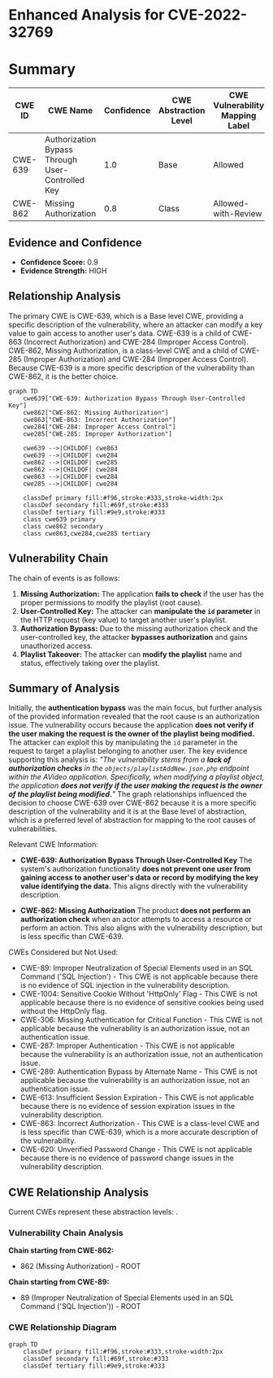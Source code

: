 # Enhanced Analysis for CVE-2022-32769

# Summary
| CWE ID | CWE Name | Confidence | CWE Abstraction Level | CWE Vulnerability Mapping Label | CWE-Vulnerability Mapping Notes |
|---|---|---|---|---|---|
| CWE-639 | Authorization Bypass Through User-Controlled Key | 1.0 | Base | Allowed | Primary CWE |
| CWE-862 | Missing Authorization | 0.8 | Class | Allowed-with-Review | Secondary Candidate |

## Evidence and Confidence

*   **Confidence Score:** 0.9
*   **Evidence Strength:** HIGH

## Relationship Analysis
The primary CWE is CWE-639, which is a Base level CWE, providing a specific description of the vulnerability, where an attacker can modify a key value to gain access to another user's data. CWE-639 is a child of CWE-863 (Incorrect Authorization) and CWE-284 (Improper Access Control). CWE-862, Missing Authorization, is a class-level CWE and a child of CWE-285 (Improper Authorization) and CWE-284 (Improper Access Control). Because CWE-639 is a more specific description of the vulnerability than CWE-862, it is the better choice.

```mermaid
graph TD
    cwe639["CWE-639: Authorization Bypass Through User-Controlled Key"]
    cwe862["CWE-862: Missing Authorization"]
    cwe863["CWE-863: Incorrect Authorization"]
    cwe284["CWE-284: Improper Access Control"]
    cwe285["CWE-285: Improper Authorization"]

    cwe639 -->|CHILDOF| cwe863
    cwe639 -->|CHILDOF| cwe284
    cwe862 -->|CHILDOF| cwe285
    cwe862 -->|CHILDOF| cwe284
    cwe863 -->|CHILDOF| cwe284
    cwe285 -->|CHILDOF| cwe284

    classDef primary fill:#f96,stroke:#333,stroke-width:2px
    classDef secondary fill:#69f,stroke:#333
    classDef tertiary fill:#9e9,stroke:#333
    class cwe639 primary
    class cwe862 secondary
    class cwe863,cwe284,cwe285 tertiary
```

## Vulnerability Chain
The chain of events is as follows:
1.  **Missing Authorization:** The application **fails to check** if the user has the proper permissions to modify the playlist (root cause).
2.  **User-Controlled Key:** The attacker can **manipulate the `id` parameter** in the HTTP request (key value) to target another user's playlist.
3.  **Authorization Bypass:** Due to the missing authorization check and the user-controlled key, the attacker **bypasses authorization** and gains unauthorized access.
4.  **Playlist Takeover:** The attacker can **modify the playlist** name and status, effectively taking over the playlist.

## Summary of Analysis
Initially, the **authentication bypass** was the main focus, but further analysis of the provided information revealed that the root cause is an authorization issue.
The vulnerability occurs because the application **does not verify if the user making the request is the owner of the playlist being modified.** The attacker can exploit this by manipulating the `id` parameter in the request to target a playlist belonging to another user.
The key evidence supporting this analysis is:
*"The vulnerability stems from a **lack of authorization checks** in the `objects/playlistAddNew.json.php` endpoint within the AVideo application. Specifically, when modifying a playlist object, the application **does not verify if the user making the request is the owner of the playlist being modified.**"*
The graph relationships influenced the decision to choose CWE-639 over CWE-862 because it is a more specific description of the vulnerability and it is at the Base level of abstraction, which is a preferred level of abstraction for mapping to the root causes of vulnerabilities.

Relevant CWE Information:

*   **CWE-639: Authorization Bypass Through User-Controlled Key** The system's authorization functionality **does not prevent one user from gaining access to another user's data or record by modifying the key value identifying the data.** This aligns directly with the vulnerability description.

*   **CWE-862: Missing Authorization** The product **does not perform an authorization check** when an actor attempts to access a resource or perform an action. This also aligns with the vulnerability description, but is less specific than CWE-639.

CWEs Considered but Not Used:

*   CWE-89: Improper Neutralization of Special Elements used in an SQL Command ('SQL Injection') - This CWE is not applicable because there is no evidence of SQL injection in the vulnerability description.
*   CWE-1004: Sensitive Cookie Without 'HttpOnly' Flag - This CWE is not applicable because there is no evidence of sensitive cookies being used without the HttpOnly flag.
*   CWE-306: Missing Authentication for Critical Function - This CWE is not applicable because the vulnerability is an authorization issue, not an authentication issue.
*   CWE-287: Improper Authentication - This CWE is not applicable because the vulnerability is an authorization issue, not an authentication issue.
*   CWE-289: Authentication Bypass by Alternate Name - This CWE is not applicable because the vulnerability is an authorization issue, not an authentication issue.
*   CWE-613: Insufficient Session Expiration - This CWE is not applicable because there is no evidence of session expiration issues in the vulnerability description.
*   CWE-863: Incorrect Authorization - This CWE is a class-level CWE and is less specific than CWE-639, which is a more accurate description of the vulnerability.
*   CWE-620: Unverified Password Change - This CWE is not applicable because there is no evidence of password change issues in the vulnerability description.


## CWE Relationship Analysis

Current CWEs represent these abstraction levels: .


### Vulnerability Chain Analysis

**Chain starting from CWE-862:**
- 862 (Missing Authorization) - ROOT


**Chain starting from CWE-89:**
- 89 (Improper Neutralization of Special Elements used in an SQL Command ('SQL Injection')) - ROOT



### CWE Relationship Diagram

```mermaid
graph TD
    classDef primary fill:#f96,stroke:#333,stroke-width:2px
    classDef secondary fill:#69f,stroke:#333
    classDef tertiary fill:#9e9,stroke:#333
```